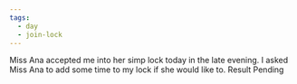 ```yaml
---
tags:
  - day
  - join-lock
---
```


Miss Ana accepted me into her simp lock today in the late evening. I asked Miss Ana to add some time to my lock if she would like to. Result Pending